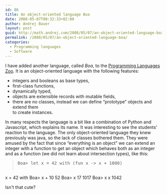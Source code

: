 ```yaml
---
id: 86
title: An object-oriented language Boa
date: 2008-05-07T00:32:33+02:00
author: Andrej Bauer
layout: post
guid: http://math.andrej.com/2008/05/07/an-object-oriented-language-boa/
permalink: /2008/05/07/an-object-oriented-language-boa/
categories:
  - Programming languages
  - Software
---
```

I have added another language, called _Boa_, to the [Programming Languages Zoo](http://www.andrej.com/plzoo/). It is an object-oriented language with the following features:

  * integers and booleans as base types,
  * first-class functions,
  * dynamically typed,
  * objects are extensible records with mutable fields,
  * there are no classes, instead we can define “prototype” objects and extend them  
    to create instances.

<!--more-->

In many respects the language is a bit like a combination of Python and Javascript, which explains its name. It was interesting to see the students' reaction to the language. The only object-oriented language they knew previously was java, so the lack of classes bothered them. They were amused by the fact that since “everything is an object” we can extend an integer with a function to get an object which behaves both as an integer and as a function (we did not learn about intersection types), like this:

> <pre>Boa> let x = 42 with (fun x -> x + 1000)
x = 42 with <fun>
Boa> x + 10
52
Boa> x 17
1017
Boa> x x
1042
</pre>

Isn't that cute?
